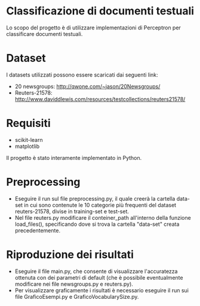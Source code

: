 # Classificazione di documenti testuali
Lo scopo del progetto è di utilizzare implementazioni di Perceptron per classificare documenti testuali.

# Dataset
I datasets utilizzati possono essere scaricati dai seguenti link:
- 20 newsgroups: http://qwone.com/~jason/20Newsgroups/
- Reuters-21578: http://www.daviddlewis.com/resources/testcollections/reuters21578/

# Requisiti
- scikit-learn
- matplotlib

Il progetto è stato interamente implementato in Python. 

# Preprocessing
- Eseguire il run sul file preprocessing.py, il quale creerà la cartella data-set in cui sono contenute le 10 categorie più frequenti del dataset reuters-21578, divise in training-set e test-set. 
- Nel file reuters.py modificare il conteiner_path all'interno della funzione load_files(), specificando dove si trova la cartella "data-set" creata precedentemente.

# Riproduzione dei risultati
- Eseguire il file main.py, che consente di visualizzare l'accuratezza ottenuta con dei parametri di default (che è possibile eventualmente modificare nei file newsgroups.py e reuters.py). 
- Per visualizzare graficamente i risultati è necessario eseguire il run sui file GraficoEsempi.py e GraficoVocabularySize.py.
